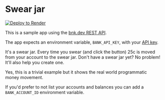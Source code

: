 # Swear jar

[![Deploy to Render](https://render.com/images/deploy-to-render-button.svg)](https://render.com/deploy)

This is a sample app using the [bnk.dev REST API](https://documentation.bnk.dev).

The app expects an environment variable, `BANK_API_KEY`, with your [API key](https://bnk.dev/group-settings/api).

It's a swear jar. Every time you swear (and click the button) 25c is moved from your account to the swear jar. Don't have a swear jar yet? No problem! It'll also help you create one.

Yes, this is a trivial example but it shows the real world programmatic money movement.

If you'd prefer to not list your accounts and balances you can add a `BANK_ACCOUNT_ID` environment variable.
